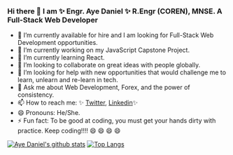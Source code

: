 ### Hi there 👋 I am ✨ Engr. Aye Daniel ✨ R.Engr (COREN), MNSE. A Full-Stack Web Developer

<!--
**Alaska01/Alaska01** is a ✨ _special_ ✨ repository because its `README.md` (this file) appears on your GitHub profile.

Here are some ideas to get you started: -->

- 🔭 I’m currently available for hire and I am looking for Full-Stack Web Development opportunities.
- 🔭 I’m currently working on my JavaScript Capstone Project.
- 🌱 I’m currently learning React.
- 👯 I’m looking to collaborate on great ideas with people globally.
- 🤔 I’m looking for help with new opportunities that would challenge me to learn, unlearn and re-learn in tech.
- 💬 Ask me about Web Development, Forex, and the power of consistency.
- 📫 How to reach me: ✨ [Twitter](https://twitter.com/AyeAsoo), [Linkedin](https://www.linkedin.com/in/daniel-asoo-aye/)✨ 
- 😄 Pronouns: He/She.
- ⚡ Fun fact: To be good at coding, you must get your hands dirty with practice. Keep coding!!!! 😄 😄 😄 😄 

[![Aye Daniel's github stats](https://github-readme-stats.vercel.app/api?username=Alaska01&show_icons=true&theme=radical)](https://github.com/Alaska01/github-readme-stats)  [![Top Langs](https://github-readme-stats.vercel.app/api/top-langs/?username=Alaska01&show_icons=true&theme=radical&layout=compact)](https://github.com/Alaska01/github-readme-stats)
